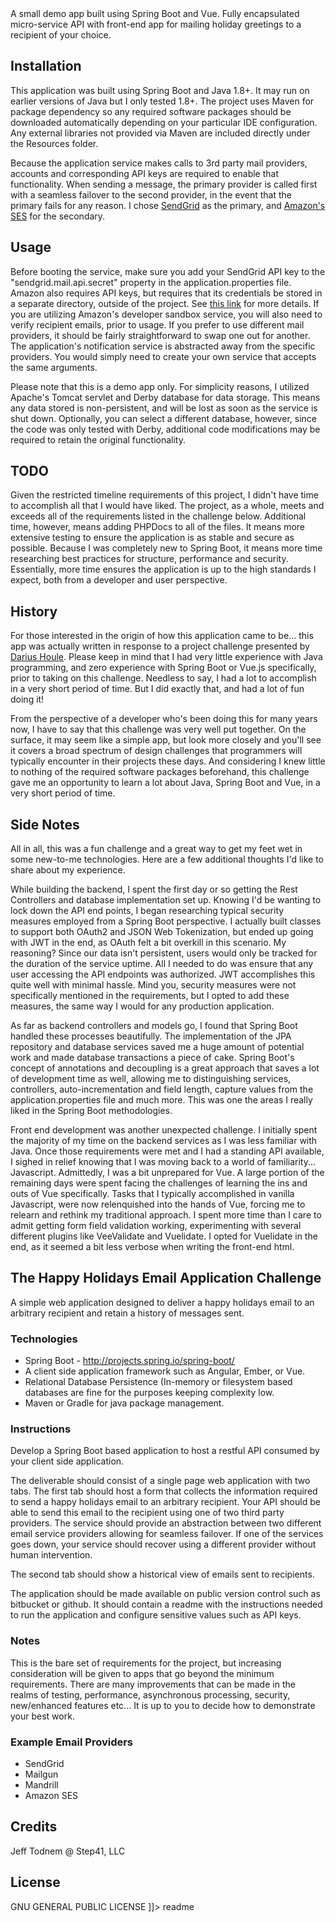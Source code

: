 <snippet>
  <content><![CDATA[
# ${1:Project Name}

A small demo app built using Spring Boot and Vue. Fully encapsulated micro-service API with front-end app for mailing holiday greetings to a recipient of your choice. 

## Installation

This application was built using Spring Boot and Java 1.8+. It may run on earlier versions of Java but I only tested 1.8+. The project uses Maven for package dependency so any required software packages should be downloaded automatically depending on your particular IDE configuration. Any external libraries not provided via Maven are included directly under the Resources folder. 

Because the application service makes calls to 3rd party mail providers, accounts and corresponding API keys are required to enable that functionality. When sending a message, the primary provider is called first with a seamless failover to the second provider, in the event that the primary fails for any reason. I chose [SendGrid](https://sendgrid.com/docs/API_Reference/api_v3.html) as the primary, and [Amazon's SES](http://docs.aws.amazon.com/ses/latest/DeveloperGuide/Welcome.html) for the secondary. 

## Usage

Before booting the service, make sure you add your SendGrid API key to the "sendgrid.mail.api.secret" property in the application.properties file. Amazon also requires API keys, but requires that its credentials be stored in a separate directory, outside of the project. See [this link](http://docs.aws.amazon.com/ses/latest/DeveloperGuide/create-shared-credentials-file.html) for more details. If you are utilizing Amazon's developer sandbox service, you will also need to verify recipient emails, prior to usage. If you prefer to use different mail providers, it should be fairly straightforward to swap one out for another. The application's notification service is abstracted away from the specific providers. You would simply need to create your own service that accepts the same arguments.  

Please note that this is a demo app only. For simplicity reasons, I utilized Apache's Tomcat servlet and Derby database for data storage. This means any data stored is non-persistent, and will be lost as soon as the service is shut down. Optionally, you can select a different database, however, since the code was only tested with Derby, additional code modifications may be required to retain the original functionality.

## TODO

Given the restricted timeline requirements of this project, I didn't have time to accomplish all that I would have liked. The project, as a whole, meets and exceeds all of the requirements listed in the challenge below. Additional time, however, means adding PHPDocs to all of the files. It means more extensive testing to ensure the application is as stable and secure as possible. Because I was completely new to Spring Boot, it means more time researching best practices for structure, performance and security. Essentially, more time ensures the application is up to the high standards I expect, both from a developer and user perspective. 

## History

For those interested in the origin of how this application came to be... this app was actually written in response to a project challenge presented by [Darius Houle](https://gist.github.com/dariushoule/). Please keep in mind that I had very little experience with Java programming, and zero experience with Spring Boot or Vue.js specifically, prior to taking on this challenge. Needless to say, I had a lot to accomplish in a very short period of time. But I did exactly that, and had a lot of fun doing it! 

From the perspective of a developer who's been doing this for many years now, I have to say that this challenge was very well put together. On the surface, it may seem like a simple app, but look more closely and you'll see it covers a broad spectrum of design challenges that programmers will typically encounter in their projects these days. And considering I knew little to nothing of the required software packages beforehand, this challenge gave me an opportunity to learn a lot about Java, Spring Boot and Vue, in a very short period of time.

## Side Notes

All in all, this was a fun challenge and a great way to get my feet wet in some new-to-me technologies. Here are a few additional thoughts I'd like to share about my experience.

While building the backend, I spent the first day or so getting the Rest Controllers and database implementation set up. Knowing I'd be wanting to lock down the API end points, I began researching typical security measures employed from a Spring Boot perspective. I actually built classes to support both OAuth2 and JSON Web Tokenization, but ended up going with JWT in the end, as OAuth felt a bit overkill in this scenario. My reasoning? Since our data isn't persistent, users would only be tracked for the duration of the service uptime. All I needed to do was ensure that any user accessing the API endpoints was authorized. JWT accomplishes this quite well with minimal hassle. Mind you, security measures were not specifically mentioned in the requirements, but I opted to add these measures, the same way I would for any production application. 

As far as backend controllers and models go, I found that Spring Boot handled these processes beautifully. The implementation of the JPA repository and database services saved me a huge amount of potential work and made database transactions a piece of cake. Spring Boot's concept of annotations and decoupling is a great approach that saves a lot of development time as well, allowing me to distinguishing services, controllers, auto-incrementation and field length, capture values from the application.properties file and much more. This was one the areas I really liked in the Spring Boot methodologies. 

Front end development was another unexpected challenge. I initially spent the majority of my time on the backend services as I was less familiar with Java. Once those requirements were met and I had a standing API available, I sighed in relief knowing that I was moving back to a world of familiarity... Javascript. Admittedly, I was a bit unprepared for Vue. A large portion of the remaining days were spent facing the challenges of learning the ins and outs of Vue specifically. Tasks that I typically accomplished in vanilla Javascript, were now relenquished into the hands of Vue, forcing me to relearn and rethink my traditional approach. I spent more time than I care to admit getting form field validation working, experimenting with several different plugins like VeeValidate and Vuelidate. I opted for Vuelidate in the end, as it seemed a bit less verbose when writing the front-end html.


## The Happy Holidays Email Application Challenge

A simple web application designed to deliver a happy holidays email to an arbitrary recipient and retain a history of messages sent.

### Technologies

- Spring Boot - http://projects.spring.io/spring-boot/
- A client side application framework such as Angular, Ember, or Vue.
- Relational Database Persistence (In-memory or filesystem based databases are fine for the purposes keeping complexity low. 
- Maven or Gradle for java package management. 

### Instructions

Develop a Spring Boot based application to host a restful API consumed by your client side application. 

The deliverable should consist of a single page web application with two tabs. The first tab should host a form that collects the information required to send a happy holidays email to an arbitrary recipient. Your API should be able to send this email to the recipient using one of two third party providers. The service should provide an abstraction between two different email service providers allowing for seamless failover. If one of the services goes down, your service should recover using a different provider without human intervention.

The second tab should show a historical view of emails sent to recipients. 

The application should be made available on public version control such as bitbucket or github. It should contain a readme with the instructions needed to run the application and configure sensitive values such as API keys. 

### Notes

This is the bare set of requirements for the project, but increasing consideration will be given to apps that go beyond the  minimum requirements. There are many improvements that can be made in the realms of testing, performance, asynchronous processing, security, new/enhanced features etc... It is up to you to decide how to demonstrate your best work. 

### Example Email Providers

- SendGrid
- Mailgun
- Mandrill
- Amazon SES

## Credits

Jeff Todnem @ Step41, LLC

## License

GNU GENERAL PUBLIC LICENSE
]]></content>
  <tabTrigger>readme</tabTrigger>
</snippet>